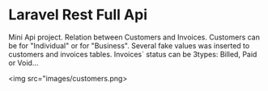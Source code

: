 <h1>Laravel Rest Full Api</h1>

<p>Mini Api project. Relation between Customers and Invoices. Customers can be for "Individual" or for "Business". Several fake values was inserted to customers and invoices tables. Invoices` status can be 3types: Billed, Paid or Void...</p>

<img src="images/customers.png>
